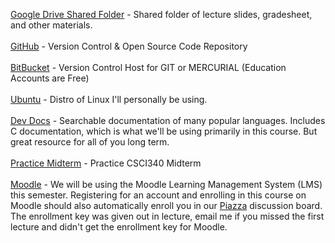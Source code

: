 <a href="https://drive.google.com/folderview?id=0BxCHPj-PjPvFflh0Zlo4R1ROREdtTmRZMDF3Sjc3cUdDU0t4NHpxbVozQnBNWGZuSG9xRzQ&usp=sharing">Google Drive Shared Folder</a> - Shared folder of lecture slides, gradesheet, and other materials.
<br><br>
<a href="https://github.com/">GitHub</a> - Version Control & Open Source Code Repository
<br><br>
<a href="https://bitbucket.org">BitBucket</a> - Version Control Host for GIT or MERCURIAL (Education Accounts are Free)
<br><br>
<a href="http://ubuntu.com">Ubuntu</a> - Distro of Linux I'll personally be using.
<br><br>
<a href="http://devdocs.io/">Dev Docs</a> - Searchable documentation of many popular languages. Includes C documentation, which is what we'll be using primarily in this course. But great resource for all of you long term.
<br><br>
<a href="https://github.com/CSUChico-CSCI340/CSCI340-Course-Materials/raw/master/PracticeExams/midterm-f15_practice_nosols.pdf">Practice Midterm</a> - Practice CSCI340 Midterm
<br><br>
<a href="https://moodle.csuchico.edu">Moodle</a> - We will be using the Moodle Learning Management System (LMS) this semester. Registering for an account and enrolling in this course on Moodle should also automatically enroll you in our <a href="http://piazza.com/">Piazza</a> discussion board. The enrollment key was given out in lecture, email me if you missed the first lecture and didn't get the enrollment key for Moodle.
